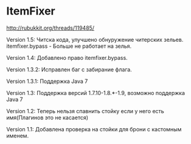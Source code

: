 # ItemFixer

http://rubukkit.org/threads/119485/

Version 1.5:
Читска кода, улучшено обнуружение читерских зельев.
itemfixer.bypass - Больше не работает на зелья.

Version 1.4:
Добавлено право itemfixer.bypass.

Version 1.3.2:
Исправлен баг с забирание флага.

Version 1.3.1:
Поддержка Java 7

Version 1.3:
Поддержка версий 1.7.10-1.8.*-1.9, возможно поддержка Java 7

Version 1.2:
Теперь нельзя спавнить стойку если у него есть имя(Плагинов это не касается)

Version 1.1:
Добавлена проверка на стойки для брони с кастомным именем.
